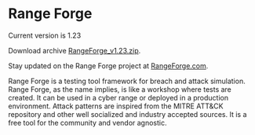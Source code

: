# Range Forge

Current version is 1.23

Download archive [RangeForge_v1.23.zip](https://github.com/hoglund666/RangeForge/tree/master/Archive/RangeForge_v1.23.zip).

Stay updated on the Range Forge project at [RangeForge.com](https://www.rangeforge.com/).

Range Forge is a testing tool framework for breach and attack simulation. Range Forge, as the name implies, is like a workshop where tests are created.  It can be used in a cyber range or deployed in a production environment. Attack patterns are inspired from the MITRE ATT&CK repository and other well socialized and industry accepted sources.  It is a free tool for the community and vendor agnostic. 	